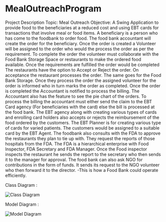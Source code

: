 # MealOutreachProgram

Project Description Topic: Meal Outreach Objective: A Swing Application to provide food to the beneficiaries at a reduced cost and using EBT cards for transactions that involve meal or food items. A beneficiary is a person who has come to the foodbank to order food. The food bank accountant will create the order for the beneficiary. Once the order is created a Volunteer will be assigned to the order who would the process the order as per the requirement. To complete the order the volunteer must collaborate with the Food Bank Storage Space or restaurants to make the ordered food available. Once the requirements are fulfilled the order would be completed The restaurants have the option to Accept or Reject the order. On acceptance the restaurant processes the order. The same goes for the Food Bank Storage. Once they process the order the assigned volunteer for the order is informed who in turn marks the order as completed. Once the order is completed the Accountant is notified to process the billing. The Accountant also has the feature to see the pie chart of the orders. To process the billing the accountant must either send the claim to the EBT Card agency (For beneficiaries with the card) else the bill is processed at the food bank. The EBT agency along with creating various types of cards and enrolling card holders also accepts or rejects the reimbursement of the food ordered by the customers. The EBT Planner is for creating various type of cards for varied patients. The customers would be assigned to a suitable card by the EBT Agent. The foodbank also consults with the FDA to approve the restaurants they plan to tie up with. They request the reports of those hospitals from the FDA. The FDA is a hierarchical enterprise with Food Inspector, FDA Secretary and FDA Manager. Once the Food inspector inspects the restaurant he sends the report to the secretary who then sends it to the manager for approval. The food bank can also ask NGO for contributions in the form of funds. It sends its request to the NGO volunteer who then forward it to the director. -This is how a Food Bank could operate efficiently.

Class Diagram :

![Class Diagram](https://user-images.githubusercontent.com/114544125/224915361-3c296224-5be8-408b-81a2-73e8fb34f515.png)

Model Diagram :

![Model Diagram](https://user-images.githubusercontent.com/114544125/224915454-7cc5aae3-6d27-41eb-b1e2-e7c4493a0bea.png)

